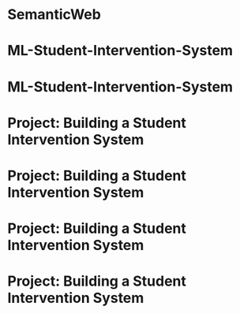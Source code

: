 # SemanticWeb
# ML-Student-Intervention-System
# ML-Student-Intervention-System
# Project: Building a Student Intervention System
# Project: Building a Student Intervention System
# Project: Building a Student Intervention System
# Project: Building a Student Intervention System

